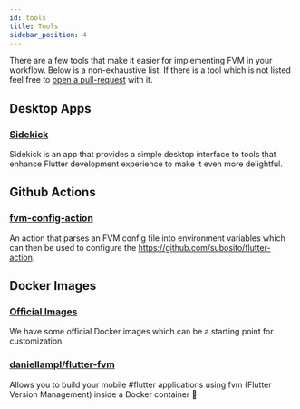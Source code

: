 ```yaml
---
id: tools
title: Tools
sidebar_position: 4
---
```


There are a few tools that make it easier for implementing FVM in your workflow. Below is a non-exhaustive list. If there is a tool which is not listed feel free to [open a pull-request](https://github.com/leoafarias/fvm/pulls) with it.

## Desktop Apps

### [Sidekick](https://github.com/leoafarias/sidekick)

Sidekick is an app that provides a simple desktop interface to tools that enhance Flutter development experience to make it even more delightful.

## Github Actions

### [fvm-config-action](https://github.com/kuhnroyal/flutter-fvm-config-action)

An action that parses an FVM config file into environment variables which can then be used to configure the https://github.com/subosito/flutter-action.

## Docker Images

### [Official Images](https://github.com/leoafarias/fvm/tree/main/.docker)

We have some official Docker images which can be a starting point for customization.

### [daniellampl/flutter-fvm](https://hub.docker.com/r/daniellampl/flutter-fvm)

Allows you to build your mobile #flutter applications using fvm (Flutter Version Management) inside a Docker container 🐳
